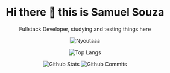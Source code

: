 <div align="center">
<h1 align="center">Hi there 👋 this is Samuel Souza</h1>
 <p align="center">Fullstack Developer, studying and testing things here</h3>
<p align="center"> <img src="https://komarev.com/ghpvc/?username=Nyoutaaa&label=Profile%20views&color=0e75b6&style=flat" alt="Nyoutaaa" /> </p>

</div>
<div align="center">
 
![Top Langs](https://github-readme-stats.vercel.app/api/top-langs/?username=Nyoutaaa&theme=dark&hide_border=true&border_radius=25&layout=compact)

![Github Stats](https://github-readme-stats.vercel.app/api?username=Nyoutaaa&show_icons=true&locale=en&theme=dark&hide_border=true&border_radius=25)
![Github Commits](https://github-readme-streak-stats.herokuapp.com?user=Nyoutaaa&theme=dark&hide_border=true&border_radius=25)

